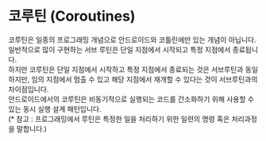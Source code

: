 # 코루틴 (Coroutines)
코루틴은 일종의 프로그래밍 개념으로 안드로이드와 코틀린에만 있는 개념이 아닙니다.<br>
일반적으로 많이 구현하는 서브 루틴은 단일 지점에서 시작되고 특정 지점에서 종료됩니다.<br>
하지만 코루틴은 단일 지점에서 시작하고 특정 지점에서 종료되는 것은 서브루틴과 동일하지만, 임의 지점에서 멈출 수 있고 해당 지점에서 재개할 수 있다는 것이 서브루틴과의 차이점입니다.<br>
안드로이드에서의 코루틴은 비동기적으로 실행되는 코드를 간소화하기 위해 사용할 수 있는 동시 실행 설계 패턴입니다.<br>
(* 참고 : 프로그래밍에서 루틴은 특정한 일을 처리하기 위한 일련의 명령 혹은 처리과정을 말합니다.)

